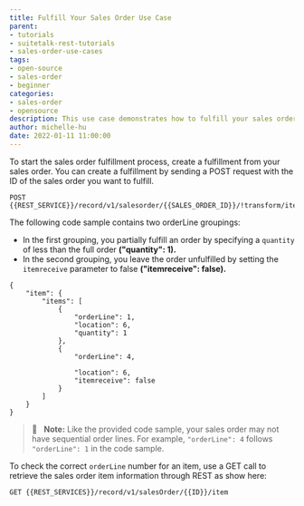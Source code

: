 ```yaml
---
title: Fulfill Your Sales Order Use Case
parent:
- tutorials
- suitetalk-rest-tutorials
- sales-order-use-cases
tags:
- open-source
- sales-order
- beginner
categories:
- sales-order
- opensource
description: This use case demonstrates how to fulfill your sales order.
author: michelle-hu
date: 2022-01-11 11:00:00
---
```

To start the sales order fulfillment process, create a fulfillment from your sales order. You can create a fulfillment by sending a POST request with the ID of the sales order you want to fulfill.

<!-- {% raw %} -->
```
POST {{REST_SERVICE}}/record/v1/salesorder/{{SALES_ORDER_ID}}/!transform/itemfulfillment
```
<!-- {% endraw %} -->

The following code sample contains two orderLine groupings:

- In the first grouping, you partially fulfill an order by specifying a `quantity` of less than the full order **("quantity": 1).**
- In the second grouping, you leave the order unfulfilled by setting the `itemreceive` parameter to false **("itemreceive": false).**

```
{
    "item": {
        "items": [
            {
                "orderLine": 1,
                "location": 6,
                "quantity": 1
            },
            {
                "orderLine": 4,

                "location": 6,
                "itemreceive": false
            }
        ]
    }
}
```

> 📢 &nbsp; **Note:** Like the provided code sample, your sales order may not have sequential order lines. For example, `"orderLine": 4` follows `"orderLine": 1` in the code sample.

To check the correct `orderLine` number for an item, use a GET call to retrieve the sales order item information through REST as show here: 

<!-- {% raw %} -->
```
GET {{REST_SERVICES}}/record/v1/salesOrder/{{ID}}/item
```
<!-- {% endraw %} -->
